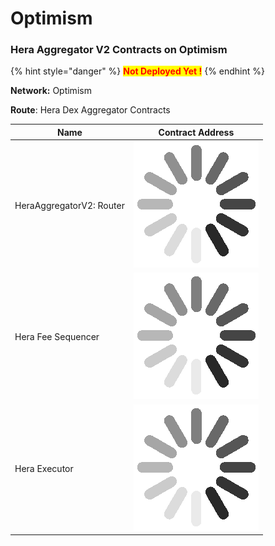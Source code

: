 # Optimism

### Hera Aggregator V2 Contracts on Optimism <a href="#undefined" id="undefined"></a>

{% hint style="danger" %}
<mark style="color:red;">**Not Deployed Yet !**</mark>
{% endhint %}

**Network:** Optimism

**Route**: Hera Dex Aggregator Contracts

| Name                     | Contract Address                                                                                 |
| ------------------------ | ------------------------------------------------------------------------------------------------ |
| HeraAggregatorV2: Router | <img src="../.gitbook/assets/34338d26023e5515f6cc8969aa027bca_w200.gif" alt="" data-size="line"> |
| Hera Fee Sequencer       | <img src="../.gitbook/assets/34338d26023e5515f6cc8969aa027bca_w200.gif" alt="" data-size="line"> |
| Hera Executor            | <img src="../.gitbook/assets/34338d26023e5515f6cc8969aa027bca_w200.gif" alt="" data-size="line"> |
